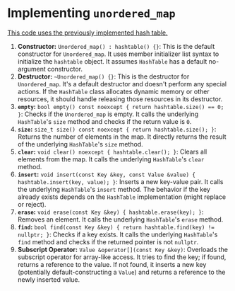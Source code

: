 # Implementing `unordered_map`

[This code uses the previously implemented hash table.](Implementation.cpp)


1. **Constructor:** `Unordered_map() : hashtable() {}`: This is the default constructor for `Unordered_map`. It uses member initializer list syntax to initialize the `hashtable` object.  It assumes `HashTable` has a default no-argument constructor.
2. **Destructor:** `~Unordered_map() {}`: This is the destructor for `Unordered_map`. It's a default destructor and doesn't perform any special actions. If the `HashTable` class allocates dynamic memory or other resources, it should handle releasing those resources in its destructor.
3. **`empty`:** `bool empty() const noexcept { return hashtable.size() == 0; }`: Checks if the `Unordered_map` is empty. It calls the underlying `HashTable`'s `size` method and checks if the return value is `0`.
4. **`size`:** `size_t size() const noexcept { return hashtable.size(); }`: Returns the number of elements in the map. It directly returns the result of the underlying `HashTable`'s `size` method.
5. **`clear`:** `void clear() noexcept { hashtable.clear(); }`: Clears all elements from the map. It calls the underlying `HashTable`'s `clear` method.
6. **`insert`:** `void insert(const Key &key, const Value &value) { hashtable.insert(key, value); }`: Inserts a new key-value pair. It calls the underlying `HashTable`'s `insert` method. The behavior if the key already exists depends on the `HashTable` implementation (might replace or reject).
7. **`erase`:** `void erase(const Key &key) { hashtable.erase(key); }`: Removes an element. It calls the underlying `HashTable`'s `erase` method.
8. **`find`:** `bool find(const Key &key) { return hashtable.find(key) != nullptr; }`: Checks if a key exists. It calls the underlying `HashTable`'s `find` method and checks if the returned pointer is not `nullptr`.
9. **Subscript Operator:** `Value &operator[](const Key &key)`: Overloads the subscript operator for array-like access. It tries to find the key; if found, returns a reference to the value. If not found, it inserts a new key (potentially default-constructing a `Value`) and returns a reference to the newly inserted value.